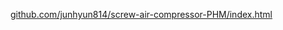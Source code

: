 <a href = 'https://github.com/junhyun814/screw-air-compressor-PHM/index.html'>github.com/junhyun814/screw-air-compressor-PHM/index.html</a>

